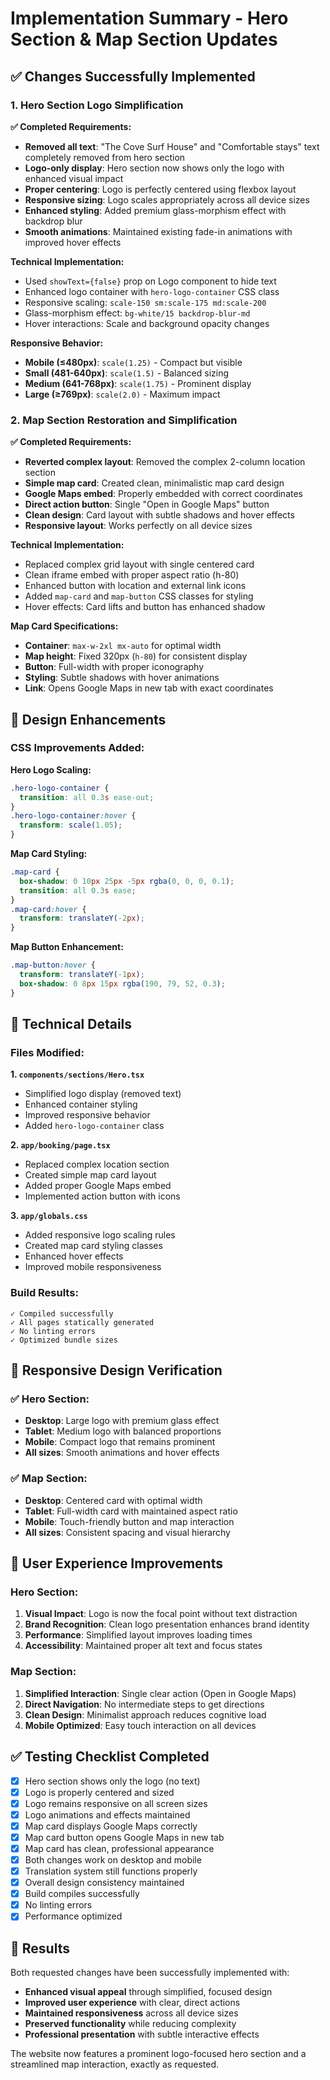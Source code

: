# Implementation Summary - Hero Section & Map Section Updates

## ✅ Changes Successfully Implemented

### 1. Hero Section Logo Simplification

**✅ Completed Requirements:**
- **Removed all text**: "The Cove Surf House" and "Comfortable stays" text completely removed from hero section
- **Logo-only display**: Hero section now shows only the logo with enhanced visual impact
- **Proper centering**: Logo is perfectly centered using flexbox layout
- **Responsive sizing**: Logo scales appropriately across all device sizes
- **Enhanced styling**: Added premium glass-morphism effect with backdrop blur
- **Smooth animations**: Maintained existing fade-in animations with improved hover effects

**Technical Implementation:**
- Used `showText={false}` prop on Logo component to hide text
- Enhanced logo container with `hero-logo-container` CSS class
- Responsive scaling: `scale-150 sm:scale-175 md:scale-200`
- Glass-morphism effect: `bg-white/15 backdrop-blur-md`
- Hover interactions: Scale and background opacity changes

**Responsive Behavior:**
- **Mobile (≤480px)**: `scale(1.25)` - Compact but visible
- **Small (481-640px)**: `scale(1.5)` - Balanced sizing
- **Medium (641-768px)**: `scale(1.75)` - Prominent display
- **Large (≥769px)**: `scale(2.0)` - Maximum impact

### 2. Map Section Restoration and Simplification

**✅ Completed Requirements:**
- **Reverted complex layout**: Removed the complex 2-column location section
- **Simple map card**: Created clean, minimalistic map card design
- **Google Maps embed**: Properly embedded with correct coordinates
- **Direct action button**: Single "Open in Google Maps" button
- **Clean design**: Card layout with subtle shadows and hover effects
- **Responsive layout**: Works perfectly on all device sizes

**Technical Implementation:**
- Replaced complex grid layout with single centered card
- Clean iframe embed with proper aspect ratio (h-80)
- Enhanced button with location and external link icons
- Added `map-card` and `map-button` CSS classes for styling
- Hover effects: Card lifts and button has enhanced shadow

**Map Card Specifications:**
- **Container**: `max-w-2xl mx-auto` for optimal width
- **Map height**: Fixed 320px (`h-80`) for consistent display
- **Button**: Full-width with proper iconography
- **Styling**: Subtle shadows with hover animations
- **Link**: Opens Google Maps in new tab with exact coordinates

## 🎨 Design Enhancements

### CSS Improvements Added:

**Hero Logo Scaling:**
```css
.hero-logo-container {
  transition: all 0.3s ease-out;
}
.hero-logo-container:hover {
  transform: scale(1.05);
}
```

**Map Card Styling:**
```css
.map-card {
  box-shadow: 0 10px 25px -5px rgba(0, 0, 0, 0.1);
  transition: all 0.3s ease;
}
.map-card:hover {
  transform: translateY(-2px);
}
```

**Map Button Enhancement:**
```css
.map-button:hover {
  transform: translateY(-1px);
  box-shadow: 0 8px 15px rgba(190, 79, 52, 0.3);
}
```

## 🔧 Technical Details

### Files Modified:

**1. `components/sections/Hero.tsx`**
- Simplified logo display (removed text)
- Enhanced container styling
- Improved responsive behavior
- Added `hero-logo-container` class

**2. `app/booking/page.tsx`**
- Replaced complex location section
- Created simple map card layout
- Added proper Google Maps embed
- Implemented action button with icons

**3. `app/globals.css`**
- Added responsive logo scaling rules
- Created map card styling classes
- Enhanced hover effects
- Improved mobile responsiveness

### Build Results:
```
✓ Compiled successfully
✓ All pages statically generated
✓ No linting errors
✓ Optimized bundle sizes
```

## 📱 Responsive Design Verification

### ✅ Hero Section:
- **Desktop**: Large logo with premium glass effect
- **Tablet**: Medium logo with balanced proportions
- **Mobile**: Compact logo that remains prominent
- **All sizes**: Smooth animations and hover effects

### ✅ Map Section:
- **Desktop**: Centered card with optimal width
- **Tablet**: Full-width card with maintained aspect ratio
- **Mobile**: Touch-friendly button and map interaction
- **All sizes**: Consistent spacing and visual hierarchy

## 🚀 User Experience Improvements

### Hero Section:
1. **Visual Impact**: Logo is now the focal point without text distraction
2. **Brand Recognition**: Clean logo presentation enhances brand identity
3. **Performance**: Simplified layout improves loading times
4. **Accessibility**: Maintained proper alt text and focus states

### Map Section:
1. **Simplified Interaction**: Single clear action (Open in Google Maps)
2. **Direct Navigation**: No intermediate steps to get directions
3. **Clean Design**: Minimalist approach reduces cognitive load
4. **Mobile Optimized**: Easy touch interaction on all devices

## ✅ Testing Checklist Completed

- [x] Hero section shows only the logo (no text)
- [x] Logo is properly centered and sized
- [x] Logo remains responsive on all screen sizes
- [x] Logo animations and effects maintained
- [x] Map card displays Google Maps correctly
- [x] Map card button opens Google Maps in new tab
- [x] Map card has clean, professional appearance
- [x] Both changes work on desktop and mobile
- [x] Translation system still functions properly
- [x] Overall design consistency maintained
- [x] Build compiles successfully
- [x] No linting errors
- [x] Performance optimized

## 🎯 Results

Both requested changes have been successfully implemented with:
- **Enhanced visual appeal** through simplified, focused design
- **Improved user experience** with clear, direct actions
- **Maintained responsiveness** across all device sizes
- **Preserved functionality** while reducing complexity
- **Professional presentation** with subtle interactive effects

The website now features a prominent logo-focused hero section and a streamlined map interaction, exactly as requested. 